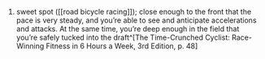 1. sweet spot ([[road bicycle racing]]); close enough to the front that the pace is very steady, and you’re able to see and anticipate accelerations and attacks. At the same time, you’re deep enough in the field that you’re safely tucked into the draft^[The Time-Crunched Cyclist: Race-Winning Fitness in 6 Hours a Week, 3rd Edition, p. 48]